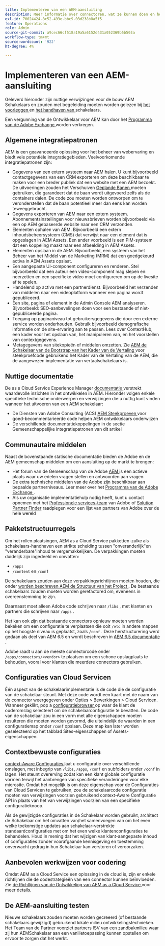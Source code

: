 ```yaml
---
title: Implementeren van een AEM-aansluiting
description: Meer informatie over connectoren, wat ze kunnen doen en hoe u deze waardevolle tools implementeert in Experience Manager.
exl-id: 70024424-8c52-493e-bbc9-03d238b8a5f5
feature: Operations
role: Admin
source-git-commit: a9cec66cf518a19a5a6152d431a052369b5b503a
workflow-type: tm+mt
source-wordcount: '922'
ht-degree: 4%

---
```



Implementeren van een AEM-aansluiting
=============================

Geleverd hieronder zijn nuttige verwijzingen voor de bouw AEM Schakelaars en zouden met begeleiding moeten worden gelezen bij [ het voorleggen ](submit.md) en [ het handhaven van ](maintain.md) schakelaars.

Een vergunning van de Ontwikkelaar voor AEM kan door het [ Programma van de Adobe Exchange ](https://partners.adobe.com/technologyprogram/experiencecloud.html) worden verkregen.

Algemene integratiepatronen
---------------------------

AEM is een geavanceerde oplossing voor het beheer van webervaring en biedt vele potentiële integratiegebieden. Veelvoorkomende integratiepatronen zijn:

* Gegevens van een extern systeem naar AEM halen. U kunt bijvoorbeeld contactgegevens van een CRM exporteren om deze beschikbaar te maken voor een breder publiek dat een website met een AEM bezoekt.  De uitvoeringen zouden het Verschuiven [ Geplande Banen ](https://sling.apache.org/documentation/bundles/apache-sling-eventing-and-job-handling.html#scheduled-jobs) moeten gebruiken, die garandeert dat de baan wordt uitgevoerd zelfs als de containers dalen. De code zou moeten worden ontworpen om te veronderstellen dat de baan potentieel meer dan eens kan worden teweeggebracht.
* Gegevens exporteren van AEM naar een extern systeem. Abonnementsinstellingen voor nieuwsbrieven worden bijvoorbeeld via een op AEM gebaseerde website naar een CRM verzonden.
* Elementen ophalen van AEM. Bijvoorbeeld een extern inhoudsbeheersysteem (CMS) dat verwijst naar een element dat is opgeslagen in AEM Assets. Een ander voorbeeld is een PIM-systeem dat een koppeling maakt naar een afbeelding in AEM Assets.
* Elementen opslaan in de AEM. Bijvoorbeeld, een systeem van het Beheer van het Middel van de Marketing (MRM) dat een goedgekeurd activa in AEM Assets opslaat.
* Een aangepaste UI-component configureren en renderen. Stel bijvoorbeeld dat een auteur een video-component mag slepen en neerzetten en een specifieke video moet configureren om op de livesite af te spelen.
* Handelend op activa met een partnerdienst. Bijvoorbeeld het verzenden van middelen naar een videoplatform wanneer een pagina wordt gepubliceerd.
* Een site, pagina of element in de Admin Console AEM analyseren. Bijvoorbeeld: SEO-aanbevelingen doen voor een bestaande of niet-gepubliceerde pagina.
* Toegang op paginaniveau tot gebruikersgegevens die door een externe service worden onderhouden. Gebruik bijvoorbeeld demografische informatie om de site-ervaring aan te passen. Lees over ContextHub, een kader voor het opslaan van, het manipuleren van, en het voorstellen van contextgegevens.
* Metagegevens van sitekopieën of middelen omzetten. Zie [ AEM de Schakelaar van de Bootstrap van het Kader van de Vertaling ](https://github.com/Adobe-Marketing-Cloud/aem-translation-framework-bootstrap-connector) voor steekproefcode gebruikend het Kader van de Vertaling van de AEM, die de aangewezen implementatie van vertaalschakelaars is.


Nuttige documentatie
--------------------

De as a Cloud Service Experience Manager [ documentatie ](../overview/introduction.md) verstrekt waardevolle inzichten in het ontwikkelen in AEM. Hieronder volgen enkele specifieke technische onderwerpen en verwijzingen die u nuttig kunt vinden wanneer het uitvoeren van een AEM schakelaar:

* De Diensten van Adobe Consulting (ACS) [ AEM Steekproeven ](https://adobe-consulting-services.github.io/acs-aem-samples/) voor goed-becommentarieerde code helpen AEM ontwikkelaars onderwijzen
* De verschillende documentatiekoppelingen in de sectie Gemeenschappelijke integratiepatronen van dit artikel

Communautaire middelen
--------------------

Naast de bovenstaande statische documentatie bieden de Adobe en de AEM gemeenschap middelen om een aansluiting op de markt te brengen:

* Het forum van de Gemeenschap van de Adobe [ AEM ](https://help-forums.adobe.com/content/adobeforums/en/experience-manager-forum/adobe-experience-manager.html) is een actieve plaats waar uw edelen vragen stellen en antwoorden aan vragen
* De extra technische middelen van de Adobe zijn beschikbaar aan bepaalde partnerniveaus. Leer meer over het [ Programma van de Adobe Exchange ](https://partners.adobe.com/technologyprogram/experiencecloud.html).
* Als uw organisatie implementatiehulp nodig heeft, kunt u contact opnemen met het [Professionele services-team](https://solutionpartners.adobe.com/s/directory) van Adobe of [Solution Partner Finder](https://solutionpartners.adobe.com/s/directory/) raadplegen voor een lijst van partners van Adobe over de hele wereld

Pakketstructuurregels
-----------------------

Om het rollen plaatsingen, AEM as a Cloud Service pakketten-zulke als schakelaars-handhaven een strikte scheiding tussen &quot;onveranderlijk&quot;en &quot;veranderbare&quot;inhoud te vergemakkelijken. De verpakkingen moeten duidelijk zijn ingedeeld en omvatten:

* `/apps`
* `/content` en `/conf`

De schakelaars zouden aan deze verpakkingsrichtlijnen moeten houden, die onder [ worden beschreven AEM de Structuur van het Project ](/help/implementing/developing/introduction/aem-project-content-package-structure.md). De bestaande schakelaars zouden moeten worden gerefactored om, eveneens in overeenstemming te zijn.

Daarnaast moet alleen Adobe code schrijven naar `/libs` , met klanten en partners die schrijven naar `/apps` .

Het kan ook zijn dat bestaande connectors opnieuw moeten worden bekeken om een configuratie te verplaatsen die ooit `/etc` in andere mappen op het hoogste niveau is geplaatst, zoals `/conf` . Deze herstructurering werd gedaan als deel van AEM 6.5 en wordt beschreven in [ AEM 6.5 documentatie ](https://experienceleague.adobe.com/en/docs/experience-manager-65/content/implementing/deploying/restructuring/repository-restructuring).

Adobe raadt u aan de meeste connectorcode onder `/apps/connectors/<vendor>` te plaatsen om een schone opslagplaats te behouden, vooral voor klanten die meerdere connectors gebruiken.

Configuraties van Cloud Servicen
-----------------------------

Één aspect van de schakelaarimplementatie is de code die de configuratie van de schakelaar steunt. Met deze code wordt een kaart met de naam van de connector weergegeven onder Opties > Bewerkingen > Cloud Servicen. Wanneer geklikt, pop a [ configuratiebrowser ](/help/implementing/developing/introduction/configurations.md#using-configuration-browser) op waar de klant de ouderomslag selecteert om de schakelaarconfiguratie te bevatten. De code van de schakelaar zou in een vorm met alle eigenschappen moeten resulteren die moeten worden gevormd, die uiteindelijk de waarden in een configuratiemap onder `/conf` opslaan. Deze map kan later worden geselecteerd op het tabblad Sites-eigenschappen of Assets-eigenschappen.


Contextbewuste configuraties
-----------------------------

[ context-Aware Configuraties ](https://sling.apache.org/documentation/bundles/context-aware-configuration/context-aware-configuration.html) laat u configuratie over verschillende omslagen, met inbegrip van `/libs`, `/apps`, `/conf` en subfolders onder `/conf` in lagen. Het steunt overerving zodat kan een klant globale configuratie vormen terwijl het aanbrengen van specifieke veranderingen voor elke microsite. Omdat het mogelijk is om deze eigenschap voor de Configuraties van Cloud Servicen te gebruiken, zou de schakelaarcode configuratie moeten van verwijzingen voorzien gebruikend context-Aware Configuratie API in plaats van het van verwijzingen voorzien van een specifieke configuratieknoop.

Als de gewijzigde configuraties in de Schakelaar worden gebruikt, architect de Schakelaar om het omvatten van/het samenvoegen van om het even welke toekomstige updates aan schakelaar-verstrekte standaardconfiguraties met om het even welke klantenconfiguraties te behandelen. Houd in mening dat het wijzigen van klant-aangepaste inhoud of configuraties zonder voorafgaande kennisgeving en toestemming onverwacht gedrag in hun Schakelaar kan verstoren of veroorzaken.

Aanbevolen werkwijzen voor codering
----------------------

Omdat AEM as a Cloud Service een oplossing in de cloud is, zijn er enkele richtlijnen die de codestrategieën van een connector kunnen beïnvloeden. Zie [ de Richtlijnen van de Ontwikkeling van AEM as a Cloud Service ](/help/implementing/developing/introduction/development-guidelines.md) voor meer details.

De AEM-aansluiting testen
-------------------------

Nieuwe schakelaars zouden moeten worden gecreeerd (of bestaande schakelaars gewijzigd) gebruikend lokale milieu ontwikkelingstechnieken. Het Team van de Partner voorziet partners ISV van een zandbakmilieu waar zij hun AEMSchakelaar aan een vanilletoepassing kunnen opstellen om ervoor te zorgen dat het werkt.
